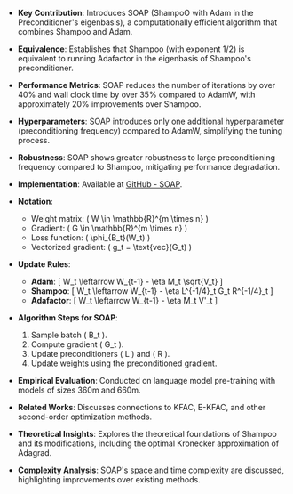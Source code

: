 - **Key Contribution**: Introduces SOAP (ShampoO with Adam in the Preconditioner's eigenbasis), a computationally efficient algorithm that combines Shampoo and Adam.
  
- **Equivalence**: Establishes that Shampoo (with exponent 1/2) is equivalent to running Adafactor in the eigenbasis of Shampoo's preconditioner.

- **Performance Metrics**: SOAP reduces the number of iterations by over 40% and wall clock time by over 35% compared to AdamW, with approximately 20% improvements over Shampoo.

- **Hyperparameters**: SOAP introduces only one additional hyperparameter (preconditioning frequency) compared to AdamW, simplifying the tuning process.

- **Robustness**: SOAP shows greater robustness to large preconditioning frequency compared to Shampoo, mitigating performance degradation.

- **Implementation**: Available at [GitHub - SOAP](https://github.com/nikhilvyas/SOAP).

- **Notation**:
  - Weight matrix: \( W \in \mathbb{R}^{m \times n} \)
  - Gradient: \( G \in \mathbb{R}^{m \times n} \)
  - Loss function: \( \phi_{B_t}(W_t) \)
  - Vectorized gradient: \( g_t = \text{vec}(G_t) \)

- **Update Rules**:
  - **Adam**: 
    \[
    W_t \leftarrow W_{t-1} - \eta M_t \sqrt{V_t}
    \]
  - **Shampoo**:
    \[
    W_t \leftarrow W_{t-1} - \eta L^{-1/4}_t G_t R^{-1/4}_t
    \]
  - **Adafactor**:
    \[
    W_t \leftarrow W_{t-1} - \eta M_t V'_t
    \]

- **Algorithm Steps for SOAP**:
  1. Sample batch \( B_t \).
  2. Compute gradient \( G_t \).
  3. Update preconditioners \( L \) and \( R \).
  4. Update weights using the preconditioned gradient.

- **Empirical Evaluation**: Conducted on language model pre-training with models of sizes 360m and 660m.

- **Related Works**: Discusses connections to KFAC, E-KFAC, and other second-order optimization methods.

- **Theoretical Insights**: Explores the theoretical foundations of Shampoo and its modifications, including the optimal Kronecker approximation of Adagrad.

- **Complexity Analysis**: SOAP's space and time complexity are discussed, highlighting improvements over existing methods.